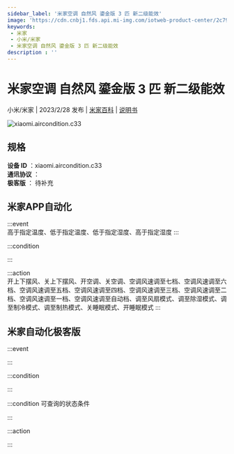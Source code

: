 ```yaml
---
sidebar_label: '米家空调 自然风 鎏金版 3 匹 新二级能效'
image: 'https://cdn.cnbj1.fds.api.mi-img.com/iotweb-product-center/2c791a083e3e6a79e6ed2898b9395e16_1668783701190.png?GalaxyAccessKeyId=AKVGLQWBOVIRQ3XLEW&Expires=9223372036854775807&Signature=W1Y1AWFRabCqrMWq22BZsh3mEPU='
keywords: 
 - 米家
 - 小米/米家
 - 米家空调 自然风 鎏金版 3 匹 新二级能效
description : ''
---
```

# 米家空调 自然风 鎏金版 3 匹 新二级能效

小米/米家 | 2023/2/28 发布 | [米家百科](https://home.mi.com/webapp/content/baike/product/index.html?model=xiaomi.aircondition.c33) | [说明书](https://home.mi.com/views/introduction.html?model=xiaomi.aircondition.c33&region=cn)

![xiaomi.aircondition.c33](https://cdn.cnbj1.fds.api.mi-img.com/iotweb-product-center/2c791a083e3e6a79e6ed2898b9395e16_1668783701190.png?GalaxyAccessKeyId=AKVGLQWBOVIRQ3XLEW&Expires=9223372036854775807&Signature=W1Y1AWFRabCqrMWq22BZsh3mEPU=)

## 规格  
> 
**设备 ID** ：xiaomi.aircondition.c33  
**通讯协议** ：  
**极客版**  ： 待补充 


## 米家APP自动化  

:::event  
高于指定温度、低于指定温度、低于指定湿度、高于指定湿度
:::

:::condition  

:::

:::action   
开上下摆风、关上下摆风、开空调、关空调、空调风速调至七档、空调风速调至六档、空调风速调至五档、空调风速调至四档、空调风速调至三档、空调风速调至二档、空调风速调至一档、空调风速调至自动档、调至风扇模式、调至除湿模式、调至制冷模式、调至制热模式、关睡眠模式、开睡眠模式
:::

## 米家自动化极客版  

:::event  

:::

:::condition  

:::

:::condition 可查询的状态条件  

:::

:::action  

:::

        
